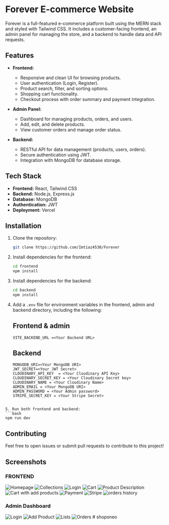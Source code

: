 # Forever E-commerce Website

Forever is a full-featured e-commerce platform built using the MERN stack and styled with Tailwind CSS. It includes a customer-facing frontend, an admin panel for managing the store, and a backend to handle data and API requests.

## Features

- **Frontend:**

  - Responsive and clean UI for browsing products.
  - User authentication (Login, Register).
  - Product search, filter, and sorting options.
  - Shopping cart functionality.
  - Checkout process with order summary and payment integration.

- **Admin Panel:**

  - Dashboard for managing products, orders, and users.
  - Add, edit, and delete products.
  - View customer orders and manage order status.

- **Backend:**
  - RESTful API for data management (products, users, orders).
  - Secure authentication using JWT.
  - Integration with MongoDB for database storage.

## Tech Stack

- **Frontend:** React, Tailwind CSS
- **Backend:** Node.js, Express.js
- **Database:** MongoDB
- **Authentication:** JWT
- **Deployment:** Vercel

## Installation

1. Clone the repository:
   ```bash
   git clone https://github.com/Imtiaz4530/Forever
   ```
2. Install dependencies for the frontend:

   ```bash
   cd frontend
   npm install
   ```

3. Install dependencies for the backend:

   ```bash
   cd backend
   npm install
   ```

4. Add a `.env` file for environment variables in the frontend, admin and backend directory, including the following:

   ## Frontend & admin

   ```
   VITE_BACKEND_URL =<Your Backend URL>
   ```

   ## Backend

   ```
   MONGODB_URI=<Your MongoDB URI>
   JWT_SECRET=<Your JWT Secret>
   CLOUDINARY_API_KEY  = <Your Cloudinary API Key>
   CLOUDINARY_SECRET_KEY = <Your Cloudinary Secret key>
   CLOUDINARY_NAME = <Your Cloudinary Name>
   ADMIN_EMAIL = <Your MongoDB URI>
   ADMIN_PASSWORD = <Your Admin password>
   STRIPE_SECRET_KEY = <Your Stripe Secret>
   ```

````

5. Run both frontend and backend:
```bash
npm run dev
````

## Contributing

Feel free to open issues or submit pull requests to contribute to this project!

## Screenshots

### FRONTEND

![Homepage](./frontend/public/f1.png)
![Collections](./frontend/public/f2.png)
![Login](./frontend/public/f3.png)
![Cart](./frontend/public/f4.png)
![Product Description](./frontend/public/f5.png)
![Cart with add products](./frontend/public/f6.png)
![Payment](./frontend/public/f7.png)
![Stripe](./frontend/public/f8.png)
![orders history](./frontend/public/f9.png)

### Admin Dashboard

![Login](./frontend/public/a1.png)
![Add Product](./frontend/public/a2.png)
![Lists](./frontend/public/a3.png)
![Orders](./frontend/public/a4.png)
#   s h o p s n e o  
 